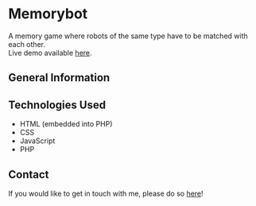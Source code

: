 # Memorybot
A memory game where robots of the same type have to be matched with each other.\
Live demo available [here](https://memorybot-av01.herokuapp.com/).

## General Information

## Technologies Used
- HTML (embedded into PHP)
- CSS
- JavaScript
- PHP

## Contact
If you would like to get in touch with me, please do so [here](https://www.linkedin.com/in/anirudh-vadlamani/)!
